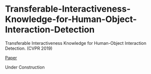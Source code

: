 # Transferable-Interactiveness-Knowledge-for-Human-Object-Interaction-Detection
Transferable Interactiveness Knowledge for Human-Object Interaction Detection. (CVPR 2019)

[Paper](https://arxiv.org/abs/1811.08264)

Under Construction

